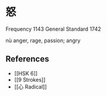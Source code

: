 # 怒
Frequency 1143
General Standard 1742

nù
anger, rage, passion; angry

## References
- [[HSK 6]]
- [[9 Strokes]]
- [[心 Radical]]